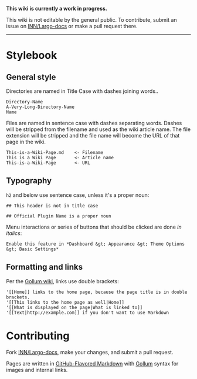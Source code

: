 **This wiki is currently a work in progress.**

This wiki is not editable by the general public. To contribute, submit an issue on [INN/Largo-docs](https://github.com/INN/Largo-docs) or make a pull request there. 

----------

# Stylebook

## General style

Directories are named in Title Case with dashes joining words..

    Directory-Name
    A-Very-Long-Directory-Name
    Name

Files are named in sentence case with dashes separating words. Dashes will be stripped from the filename and used as the wiki article name. The file extension will be stripped and the file name will become the URL of that page in the wiki. 

    This-is-a-Wiki-Page.md    <- Filename
    This is a Wiki Page       <- Article name
    This-is-a-Wiki-Page       <- URL


## Typography

`h2` and below use sentence case, unless it's a proper noun:

	## This header is not in title case

	## Official Plugin Name is a proper noun

Menu interactions or series of buttons that should be clicked are done *in italics*:

	Enable this feature in *Dashboard &gt; Appearance &gt; Theme Options &gt; Basic Settings*

## Formatting and links

Per the [Gollum wiki](https://github.com/gollum/gollum/wiki), links use double brackets:

    '[[Home]] links to the home page, because the page title is in double brackets.
    '[[This links to the home page as well|Home]]
    '[[What is displayed on the page|What is linked to]]
    '[[Text|http://example.com]] if you don't want to use Markdown
    
# Contributing

Fork [INN/Largo-docs](https://github.com/INN/Largo-docs), make your changes, and submit a pull request. 

Pages are written in [GitHub-Flavored Markdown](https://help.github.com/articles/github-flavored-markdown) with [Gollum](https://github.com/gollum/gollum/wiki) syntax for images and internal links.


